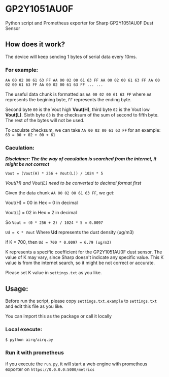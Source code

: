 # GP2Y1051AU0F
Python script and Prometheus exporter for Sharp GP2Y1051AU0F Dust Sensor

## How does it work?
The device will keep sending 1 bytes of serial data every 10ms.

### For example:

`AA 00 02 00 61 63 FF AA 00 02 00 61 63 FF AA 00 02 00 61 63 FF AA 00 02 00 61 63 FF AA 00 02 00 61 63 FF ... ...`

The useful data chunk is formatted as `AA 00 02 00 61 63 FF` where `AA` represents the begining byte, `FF` represents the ending byte.

Second byte `00` is the Vout high **Vout(H)**, third byte `02` is the Vout low **Vout(L)**. Sixth byte `63` is the checksum of the sum of second to fifth byte. The rest of the bytes will not be used.

To caculate checksum, we can take `AA 00 02 00 61 63 FF` for an example:
 ``63 = 00 + 02 + 00 + 61 ``

### Caculation:

***Disclaimer: The the way of caculation is searched from the internet, it might be not correct***

`Vout = (Vout(H) * 256 + Vout(L)) / 1024 * 5`

*Vout(H) and Vout(L) need to be converted to decimal format first*

Given the data chunk `AA 00 02 00 61 63 FF`, we get:

Vout(H) = 00 in Hex = 0 in decimal

Vout(L) = 02 in Hex = 2 in decimal

So
`Vout = (0 * 256 + 2) / 1024 * 5 = 0.0097`

`Ud = K * Vout` Where **Ud** represents the dust density (ug/m3)

if K = 700, then `Ud = 700 * 0.0097 = 6.79 (ug/m3)`

K represents a specific coefficient for the GP2Y1051AU0F dust sensor. The value of K may vary, since Sharp doesn't indicate any specific value. This K value is from the internet search, so it might be not correct or accurate.

Please set K value in `settings.txt` as you like.

## Usage:
Before run the script, please copy `settings.txt.example` to `settings.txt` and edit this file as you like.

You can import this as the package or call it locally

### Local execute:
```
$ python airq/airq.py
````

### Run it with prometheus
if you execute the `run.py`, it will start a web engine with prometheus exporter on `https://0.0.0.0:5000/metrics`
